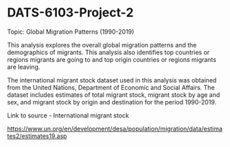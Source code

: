 # DATS-6103-Project-2

Topic: Global Migration Patterns (1990-2019)

This analysis explores the overall global migration patterns and the demographics of migrants. This analysis also identifies top countries or regions migrants are going to and top origin countries or regions migrants are leaving.

The international migrant stock dataset used in this analysis was obtained from the United Nations, Department of Economic and Social Affairs. The dataset includes estimates of total migrant stock, migrant stock by age and sex, and migrant stock by origin and destination for the period 1990-2019.

Link to source - International migrant stock

https://www.un.org/en/development/desa/population/migration/data/estimates2/estimates19.asp
